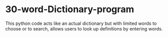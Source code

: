 # 30-word-Dictionary-program
This python code acts like an actual dictionary but with limited words to choose or to search, allows users to look up definitions by entering words.

